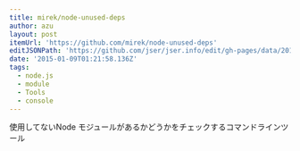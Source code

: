 ```yaml
---
title: mirek/node-unused-deps
author: azu
layout: post
itemUrl: 'https://github.com/mirek/node-unused-deps'
editJSONPath: 'https://github.com/jser/jser.info/edit/gh-pages/data/2015/01/index.json'
date: '2015-01-09T01:21:58.136Z'
tags:
  - node.js
  - module
  - Tools
  - console
---
```

使用してないNode モジュールがあるかどうかをチェックするコマンドラインツール
